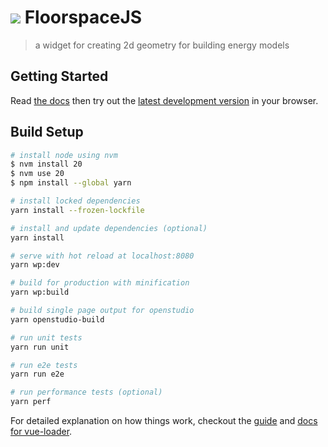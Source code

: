# <img src="icons/favicon-32x32.png" /> FloorspaceJS

> a widget for creating 2d geometry for building energy models


## Getting Started

Read [the docs](https://nrel.github.io/floorspace.js/docs) then try out the [latest development version](https://nrel.github.io/floorspace.js/) in your browser.

## Build Setup

``` bash
# install node using nvm
$ nvm install 20
$ nvm use 20
$ npm install --global yarn

# install locked dependencies
yarn install --frozen-lockfile

# install and update dependencies (optional)
yarn install

# serve with hot reload at localhost:8080
yarn wp:dev

# build for production with minification
yarn wp:build

# build single page output for openstudio
yarn openstudio-build

# run unit tests
yarn run unit

# run e2e tests
yarn run e2e

# run performance tests (optional)
yarn perf
```

For detailed explanation on how things work, checkout the [guide](http://vuejs-templates.github.io/webpack/) and [docs for vue-loader](http://vuejs.github.io/vue-loader).

